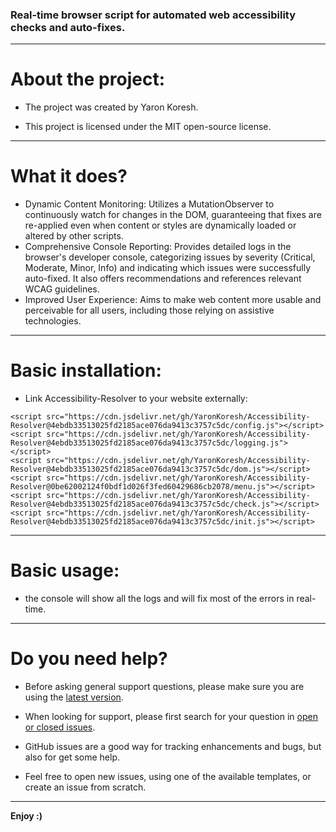 ### Real-time browser script for automated web accessibility checks and auto-fixes.

- - -

# About the project:

* The project was created by Yaron Koresh.

* This project is licensed under the MIT open-source license.

- - -

# What it does?

* Dynamic Content Monitoring: Utilizes a MutationObserver to continuously watch for changes in the DOM, guaranteeing that fixes are re-applied even when content or styles are dynamically loaded or altered by other scripts.
* Comprehensive Console Reporting: Provides detailed logs in the browser's developer console, categorizing issues by severity (Critical, Moderate, Minor, Info) and indicating which issues were successfully auto-fixed. It also offers recommendations and references relevant WCAG guidelines.
* Improved User Experience: Aims to make web content more usable and perceivable for all users, including those relying on assistive technologies.

- - -

# Basic installation:

* Link Accessibility-Resolver to your website externally:
```
<script src="https://cdn.jsdelivr.net/gh/YaronKoresh/Accessibility-Resolver@4ebdb33513025fd2185ace076da9413c3757c5dc/config.js"></script>
<script src="https://cdn.jsdelivr.net/gh/YaronKoresh/Accessibility-Resolver@4ebdb33513025fd2185ace076da9413c3757c5dc/logging.js"></script>
<script src="https://cdn.jsdelivr.net/gh/YaronKoresh/Accessibility-Resolver@4ebdb33513025fd2185ace076da9413c3757c5dc/dom.js"></script>
<script src="https://cdn.jsdelivr.net/gh/YaronKoresh/Accessibility-Resolver@0be62002124f0bdf1d026f3fed60429686cb2078/menu.js"></script>
<script src="https://cdn.jsdelivr.net/gh/YaronKoresh/Accessibility-Resolver@4ebdb33513025fd2185ace076da9413c3757c5dc/check.js"></script>
<script src="https://cdn.jsdelivr.net/gh/YaronKoresh/Accessibility-Resolver@4ebdb33513025fd2185ace076da9413c3757c5dc/init.js"></script>
```

- - -

# Basic usage:

* the console will show all the logs and will fix most of the errors in real-time.

- - -

# Do you need help?

* Before asking general support questions, please make sure you are using the [latest version](https://github.com/YaronKoresh/Accessibility-Resolver/releases/latest).

* When looking for support, please first search for your question in [open or closed issues](https://github.com/YaronKoresh/Accessibility-Resolver/issues?q=is%3Aissue).

* GitHub issues are a good way for tracking enhancements and bugs, but also for get some help.

* Feel free to open new issues, using one of the available templates, or create an issue from scratch.

- - -

**Enjoy :)**
